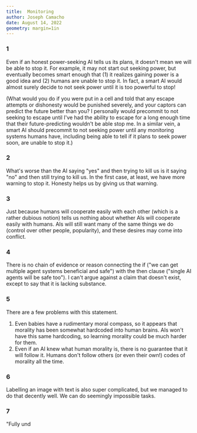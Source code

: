 ```yaml
---
title:  Monitoring
author: Joseph Camacho
date: August 14, 2022
geometry: margin=1in
---
```

### 1
Even if an honest power-seeking AI tells us its plans, it doesn't mean we will be able to stop it.  For example, it may not start out seeking power, but eventually becomes smart enough that (1) it realizes gaining power is a good idea and (2) humans are unable to stop it.  In fact, a smart AI would almost surely decide to not seek power until it is too powerful to stop!

(What would you do if you were put in a cell and told that any escape attempts or dishonesty would be punished severely, and your captors can predict the future better than you?  I personally would precommit to not seeking to escape until I've had the ability to escape for a long enough time that their future-predicting wouldn't be able stop me.  In a similar vein, a smart AI should precommit to not seeking power until any monitoring systems humans have, including being able to tell if it plans to seek power soon, are unable to stop it.)

### 2
What's worse than the AI saying "yes" and then trying to kill us is it saying "no" and then still trying to kill us.  In the first case, at least, we have more warning to stop it.  Honesty helps us by giving us that warning.

### 3
Just because humans will cooperate easily with each other (which is a rather dubious notion) tells us nothing about whether AIs will cooperate easily with humans.  AIs will still want many of the same things we do (control over other people, popularity), and these desires may come into conflict.

### 4
There is no chain of evidence or reason connecting the if ("we can get multiple agent systems beneficial and safe") with the then clause ("single AI agents will be safe too").  I can't argue against a claim that doesn't exist, except to say that it is lacking substance.

### 5
There are a few problems with this statement.
1. Even babies have a rudimentary moral compass, so it appears that morality has been somewhat hardcoded into human brains.  AIs won't have this same hardcoding, so learning morality could be much harder for them.
2. Even if an AI knew what human morality is, there is no guarantee that it will follow it.  Humans don't follow others (or even their own!) codes of morality all the time.

### 6
Labelling an image with text is also super complicated, but we managed to do that decently well.  We can do seemingly impossible tasks.

### 7
"Fully und